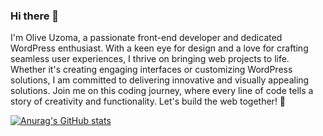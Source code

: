 ### Hi there 👋

I'm Olive Uzoma, a passionate front-end developer and dedicated WordPress enthusiast. With a keen eye for design and a love for crafting seamless user experiences, I thrive on bringing web projects to life. Whether it's creating engaging interfaces or customizing WordPress solutions, I am committed to delivering innovative and visually appealing solutions. Join me on this coding journey, where every line of code tells a story of creativity and functionality. Let's build the web together! 🚀

[![Anurag's GitHub stats](https://github-readme-stats.vercel.app/api?username=uzomaolive)](https://github.com/anuraghazra/github-readme-stats)
